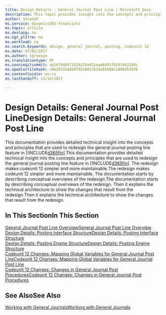 ```yaml
---
title: Design Details - General Journal Post Line | Microsoft Docs
description: This topic provides insight into the concepts and principles that are used to redesign the general journal posting line feature in Dynamics 365.
author: SorenGP
ms.service: dynamics365-financials
ms.topic: article
ms.devlang: na
ms.tgt_pltfrm: na
ms.workload: na
ms.search.keywords: design, general journal, posting, codeunit 12
ms.date: 07/01/2017
ms.author: sgroespe
ms.translationtype: HT
ms.sourcegitcommit: aa56764b5f3210229ad21eae6891fb201462209c
ms.openlocfilehash: c8e2072ad2b9f93a0817b14a6556bc1d44367676
ms.contentlocale: en-ca
ms.lasthandoff: 12/14/2017

---
```

# <a name="design-details-general-journal-post-line"></a><span data-ttu-id="1c38c-103">Design Details: General Journal Post Line</span><span class="sxs-lookup"><span data-stu-id="1c38c-103">Design Details: General Journal Post Line</span></span>
<span data-ttu-id="1c38c-104">This documentation provides detailed technical insight into the concepts and principles that are used to redesign the general journal posting line feature in [!INCLUDE[d365fin](includes/d365fin_md.md)].</span><span class="sxs-lookup"><span data-stu-id="1c38c-104">This documentation provides detailed technical insight into the concepts and principles that are used to redesign the general journal posting line feature in [!INCLUDE[d365fin](includes/d365fin_md.md)].</span></span> <span data-ttu-id="1c38c-105">The redesign makes codeunit 12 simpler and more maintainable.</span><span class="sxs-lookup"><span data-stu-id="1c38c-105">The redesign makes codeunit 12 simpler and more maintainable.</span></span> <span data-ttu-id="1c38c-106">The documentation starts by describing conceptual overviews of the redesign.</span><span class="sxs-lookup"><span data-stu-id="1c38c-106">The documentation starts by describing conceptual overviews of the redesign.</span></span> <span data-ttu-id="1c38c-107">Then it explains the technical architecture to show the changes that result from the redesign.</span><span class="sxs-lookup"><span data-stu-id="1c38c-107">Then it explains the technical architecture to show the changes that result from the redesign.</span></span>  

## <a name="in-this-section"></a><span data-ttu-id="1c38c-108">In This Section</span><span class="sxs-lookup"><span data-stu-id="1c38c-108">In This Section</span></span>  
[<span data-ttu-id="1c38c-109">General Journal Post Line Overview</span><span class="sxs-lookup"><span data-stu-id="1c38c-109">General Journal Post Line Overview</span></span>](design-details-general-journal-post-line-overview.md)  
[<span data-ttu-id="1c38c-110">Design Details: Posting Interface Structure</span><span class="sxs-lookup"><span data-stu-id="1c38c-110">Design Details: Posting Interface Structure</span></span>](design-details-posting-interface-structure.md)  
[<span data-ttu-id="1c38c-111">Design Details: Posting Engine Structure</span><span class="sxs-lookup"><span data-stu-id="1c38c-111">Design Details: Posting Engine Structure</span></span>](design-details-posting-engine-structure.md)  
[<span data-ttu-id="1c38c-112">Codeunit 12 Changes: Mapping Global Variables for General Journal Post Line</span><span class="sxs-lookup"><span data-stu-id="1c38c-112">Codeunit 12 Changes: Mapping Global Variables for General Journal Post Line</span></span>](design-details-codeunit-12-changes-mapping-global-variables-for-general-journal-post-line.md)  
[<span data-ttu-id="1c38c-113">Codeunit 12 Changes: Changes in General Journal Post Procedures</span><span class="sxs-lookup"><span data-stu-id="1c38c-113">Codeunit 12 Changes: Changes in General Journal Post Procedures</span></span>](design-details-codeunit-12-changes-changes-in-general-journal-post-procedures.md)  

## <a name="see-also"></a><span data-ttu-id="1c38c-114">See Also</span><span class="sxs-lookup"><span data-stu-id="1c38c-114">See Also</span></span>  
[<span data-ttu-id="1c38c-115">Working with General Journals</span><span class="sxs-lookup"><span data-stu-id="1c38c-115">Working with General Journals</span></span>](ui-work-general-journals.md)

